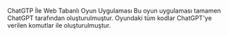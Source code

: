 ChatGTP İle Web Tabanlı Oyun Uygulaması
Bu oyun uygulaması tamamen ChatGPT tarafından oluşturulmuştur. Oyundaki tüm kodlar ChatGPT'ye verilen komutlar ile oluşturulmuştur.
